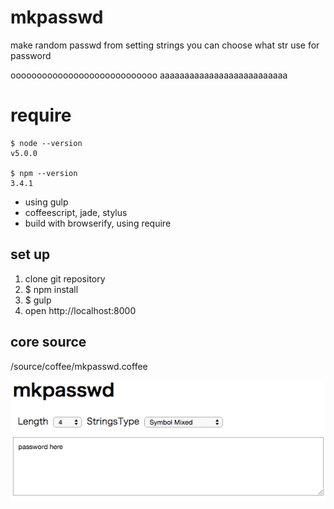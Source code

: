 # mkpasswd

make random passwd from setting strings
you can choose what str use for password

oooooooooooooooooooooooooooo
aaaaaaaaaaaaaaaaaaaaaaaaaa


# require
```
$ node --version
v5.0.0

$ npm --version
3.4.1
```

- using gulp
- coffeescript, jade, stylus
- build with browserify, using require

## set up
1. clone git repository
2. $ npm install
3. $ gulp
3. open http://localhost:8000

## core source
/source/coffee/mkpasswd.coffee

![screenshot](https://github.com/slowbirds/mkpasswd/blob/b83889f3ff2e121f0f9bc09cff89564f8662ece1/resources/mkpasswd.png)
